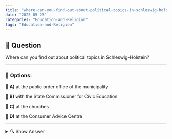 ```yaml
---
title: "where-can-you-find-out-about-political-topics-in-schleswig-holstein"
date: "2025-05-23"
categories: "Education-and-Religion"
tags: "Education-and-Religion"
---
```


## 📌 **Question**

Where can you find out about political topics in Schleswig-Holstein?



---

### 📝 **Options:**

🔘 **A)** at the public order office of the municipality

🔘 **B)** with the State Commissioner for Civic Education

🔘 **C)** at the churches

🔘 **D)** at the Consumer Advice Centre

---

<details>
  <summary>🔍 Show Answer</summary>

  <p>
💡  <b>Correct Answer:</b>  b
  </p>
  <p>
    📖<b>Explanation:</b>
    
  </p>
</details>

